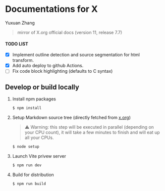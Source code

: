 # Documentations for X

Yuxuan Zhang

> mirror of X.org official docs (version 11, release 7.7)

#### TODO LIST

- [x] Implement outline detection and source segmentation for html transform.
- [x] Add auto deploy to github Actions.
- [ ] Fix code block highlighting (defaults to C syntax)

## Develop or build locally

1. Install npm packages

    ```sh
    $ npm install
    ```

2. Setup Markdown source tree (directly fetched from [x.org](www.x.org))
  
    > ⚠️ Warning: this step will be executed in parallel (depending on your CPU count), it will take a few minutes to finish and will eat up all your CPUs.

    ```sh
    $ node setup
    ```


3. Launch Vite privew server
  
    ```sh
    $ npm run dev
    ```

4. Build for distribution

    ```sh
    $ npm run build
    ```
